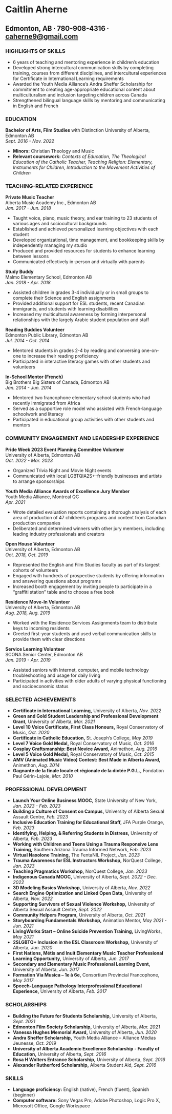 # Caitlin Aherne
## Edmonton, AB ∙ 780-908-4316 ∙ caherne9@gmail.com

### HIGHLIGHTS OF SKILLS
* 6 years of teaching and mentoring experience in children’s education
* Developed strong intercultural communication skills by completing training, courses from different disciplines, and intercultural experiences for Certificate in International Learning requirements
* Awarded the Youth Media Alliance’s Andra Sheffer Scholarship for commitment to creating age-appropriate educational content about multiculturalism and inclusion targeting children across Canada
* Strengthened bilingual language skills by mentoring and communicating in English and French

### EDUCATION
**Bachelor of Arts, Film Studies** with Distinction 
University of Alberta, Edmonton AB  
_Sept. 2016 - Nov. 2022_
* **Minors:** Christian Theology and Music
* **Relevant coursework:** _Contexts of Education, The Theological Education of the Catholic Teacher, Teaching Religion: Elementary, Instruments for Children, Introduction to the Movement Activities of Children_

### TEACHING-RELATED EXPERIENCE
**Private Music Teacher**  
Alberta Music Academy Inc., Edmonton AB  
_Jan. 2017 - Jun. 2018_
*	Taught voice, piano, music theory, and ear training to 23 students of various ages and sociocultural backgrounds
*	Established and achieved personalized learning objectives with each student
*	Developed organizational, time management, and bookkeeping skills by independently managing my studio
*	Produced and provided resources for students to enhance learning between lessons
*	Communicated effectively in-person and virtually with parents

**Study Buddy**  
Malmo Elementary School, Edmonton AB  
_Jan. 2018 - Apr. 2018_
* Assisted children in grades 3-4 individually or in small groups to complete their Science and English assignments
* Provided additional support for ESL students, recent Canadian immigrants, and students with learning disabilities
* Increased my multicultural awareness by forming interpersonal relationships with the largely Arabic student population and staff

**Reading Buddies Volunteer**  
Edmonton Public Library, Edmonton AB  
_Jul. 2014 - Oct. 2014_
* Mentored students in grades 2-4 by reading and conversing one-on-one to increase their reading proficiency
* Participated in interactive literacy games with other students and volunteers

**In-School Mentor (French)**  
Big Brothers Big Sisters of Canada, Edmonton AB  
_Jan. 2014 - Jun. 2014_
* Mentored two francophone elementary school students who had recently immigrated from Africa
* Served as a supportive role model who assisted with French-language schoolwork and literacy
* Participated in educational group activities with other students and mentors

### COMMUNITY ENGAGEMENT AND LEADERSHIP EXPERIENCE
**Pride Week 2023 Event Planning Committee Volunteer**  
University of Alberta, Edmonton AB  
_Oct. 2022 - Mar. 2023_
* Organized Trivia Night and Movie Night events
* Communicated with local LGBTQIA2S+-friendly businesses and artists to arrange sponsorships

**Youth Media Alliance Awards of Excellence Jury Member**  
Youth Media Alliance, Montreal QC  
_Apr. 2021_
* Wrote detailed evaluation reports containing a thorough analysis of each area of production of 47 children’s programs and content from Canadian production companies
* Deliberated and determined winners with other jury members, including leading industry professionals and creators

**Open House Volunteer**  
University of Alberta, Edmonton AB  
_Oct. 2018, Oct. 2019_
* Represented the English and Film Studies faculty as part of its largest cohorts of volunteers
* Engaged with hundreds of prospective students by offering information and answering questions about programs
* Increased booth engagement by inviting people to participate in a “graffiti station” table and to choose a free book

**Residence Move-In Volunteer**  
University of Alberta, Edmonton AB  
_Aug. 2018, Aug. 2019_
* Worked with the Residence Services Assignments team to distribute keys to incoming residents
* Greeted first-year students and used verbal communication skills to provide them with clear directions

**Service Learning Volunteer**  
SCONA Senior Center, Edmonton AB  
_Jan. 2019 - Apr. 2019_
* Assisted seniors with Internet, computer, and mobile technology troubleshooting and usage for daily living
* Participated in activities with older adults of varying physical functioning and socioeconomic status

### SELECTED ACHIEVEMENTS
* **Certificate in International Learning,** University of Alberta, _Nov. 2022_
* **Green and Gold Student Leadership and Professional Development Grant,** University of Alberta, _Mar. 2021_
* **Level 10 Voice Certificate, First Class Honours,** Royal Conservatory of Music, _Oct. 2020_
* **Certificate in Catholic Education,** St. Joseph’s College, _May 2019_
* **Level 7 Voice Gold Medal,** Royal Conservatory of Music, _Oct. 2016_
* **Cosplay Craftsmanship: Best Novice Award,** Animethon, _Aug. 2016_
* **Level 5 Voice Gold Medal,** Royal Conservatory of Music, _Oct. 2015_
* **AMV (Animated Music Video) Contest: Best Made in Alberta Award,** Animethon, _Aug. 2014_
* **Gagnante de la finale locale et régionale de la dictée P.G.L.,** Fondation Paul Gérin-Lajoie, _Mar. 2010_

### PROFESSIONAL DEVELOPMENT
* **Launch Your Online Business MOOC,** State University of New York, _Jan. 2023 - Feb. 2023_
* **Building a Culture of Consent on Campus,** University of Alberta Sexual Assault Centre, _Feb. 2023_
* **Inclusive Education Training for Educational Staff,** JFA Purple Orange, _Feb. 2023_
* **Identifying, Helping, & Referring Students in Distress,** University of Alberta, _Feb. 2023_
* **Working with Children and Teens Using a Trauma Responsive Lens Training,** Southern Arizona Trauma Informed Network, _Feb. 2023_
* **Virtual Naxolone Training,** The FentaNIL Project, _Jan. 2023_
* **Trauma Awareness for ESL Instructors Workshop,** NorQuest College, _Jan. 2023_
* **Teaching Pragmatics Workshop,** NorQuest College, _Jan. 2023_
* **Indigenous Canada MOOC,** University of Alberta, _Sept. 2022 - Dec. 2022_
* **3D Modeling Basics Workshop,** University of Alberta, _Nov. 2022_
* **Search Engine Optimization and Linked Open Data,** University of Alberta, _Nov. 2022_
* **Supporting Survivors of Sexual Violence Workshop,** University of Alberta Sexual Assault Centre, _Sept. 2022_
* **Community Helpers Program,** University of Alberta, _Oct. 2021_
* **Storyboarding Fundamentals Workshop,** Animation Mentor, _May 2021 - Jun. 2021_
* **LivingWorks Start – Online Suicide Prevention Training,** LivingWorks, _May 2021_
* **2SLGBTQ+ Inclusion in the ESL Classroom Workshop,** University of Alberta, _Jun. 2020_
* **First Nations, Métis and Inuit Elementary Music Teacher Professional Learning Opportunity,** University of Alberta, _Jun. 2017_
* **Secondary and Elementary Music Professional Learning Event,** University of Alberta, _Jun. 2017_
* **Formation Via Musica – 1e à 6e,** Consortium Provincial Francophone, _May 2017_
* **Speech-Language Pathology Interprofessional Educational Experience,** University of Alberta, _Feb. 2017_

### SCHOLARSHIPS
* **Building the Future for Students Scholarship,** University of Alberta, _Sept. 2021_
* **Edmonton Film Society Scholarship,** University of Alberta, _Mar. 2021_
* **Vanessa Hughes Memorial Award,** University of Alberta, _Jun. 2020_
* **Andra Sheffer Scholarship,** Youth Media Alliance – Alliance Médias Jeunesse, _Oct. 2019_
* **University of Alberta Academic Excellence Scholarship - Faculty of Education,** University of Alberta, _Sept. 2016_
* **Rosa H Wolters Entrance Scholarship,** University of Alberta, _Sept. 2016_
* **Alexander Rutherford Scholarship,** Alberta Student Aid, _Sept. 2016_

### SKILLS
* **Language proficiency:** English (native), French (fluent), Spanish (beginner)
* **Computer software:** Sony Vegas Pro, Adobe Photoshop, Logic Pro X, Microsoft Office, Google Workspace

